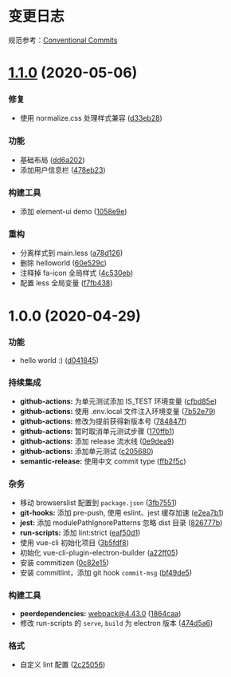 # 变更日志

规范参考：[Conventional Commits](https://conventionalcommits.org)

# [1.1.0](https://github.com/PachVerb/yunjv/compare/v1.0.0...v1.1.0) (2020-05-06)


### 修复

* 使用 normalize.css 处理样式兼容 ([d33eb28](https://github.com/PachVerb/yunjv/commit/d33eb28546e1eb15ab2696a064843858751e7fe2))


### 功能

* 基础布局 ([dd6a202](https://github.com/PachVerb/yunjv/commit/dd6a2021191c7e0c8e6be477d1126c4e54028282))
* 添加用户信息栏 ([478eb23](https://github.com/PachVerb/yunjv/commit/478eb238911c083144335371b8303ee4507058cf))


### 构建工具

* 添加 element-ui demo ([1058e9e](https://github.com/PachVerb/yunjv/commit/1058e9e139a3da87f7c6ce2f39aa3097793f78be))


### 重构

* 分离样式到 main.less ([a78d126](https://github.com/PachVerb/yunjv/commit/a78d1265dc1422342888c02607e71872efdb37fc))
* 删除 helloworld ([60e529c](https://github.com/PachVerb/yunjv/commit/60e529cf350cac3101c0e713ae71f836aa2b4329))
* 注释掉 fa-icon 全局样式 ([4c530eb](https://github.com/PachVerb/yunjv/commit/4c530eb4bf7bd3a0cdde69268835e40ec7314702))
* 配置 less 全局变量 ([f7fb438](https://github.com/PachVerb/yunjv/commit/f7fb438eb491a0239ecb17718b2412647334b887))

# 1.0.0 (2020-04-29)


### 功能

* hello world :) ([d041845](https://github.com/PachVerb/yunjv/commit/d04184524036b45f38b1f100d0b13d132f8541ad))


### 持续集成

* **github-actions:** 为单元测试添加 IS_TEST 环境变量 ([cfbd85e](https://github.com/PachVerb/yunjv/commit/cfbd85ea77d30052863e8376aa03f352c5196ad6))
* **github-actions:** 使用 .env.local 文件注入环境变量 ([7b52e79](https://github.com/PachVerb/yunjv/commit/7b52e796b4518cb795eb3b88b85d7705f129d3ca))
* **github-actions:** 修改为提前获得新版本号 ([784847f](https://github.com/PachVerb/yunjv/commit/784847fcd7faae776898cfcf5611d8ad84b16998))
* **github-actions:** 暂时取消单元测试步骤 ([170ffb1](https://github.com/PachVerb/yunjv/commit/170ffb1810b8d07ad72ec251ad7988c18b01f238))
* **github-actions:** 添加 release 流水线 ([0e9dea9](https://github.com/PachVerb/yunjv/commit/0e9dea9a5fee46e3f31dafd5978318eaf629b5a9))
* **github-actions:** 添加单元测试 ([c205680](https://github.com/PachVerb/yunjv/commit/c20568078d88b0270acf7cf2aa6c30ffa89b74dc))
* **semantic-release:** 使用中文 commit type ([ffb2f5c](https://github.com/PachVerb/yunjv/commit/ffb2f5cbb9b714cef8d8d6c7da9ade06dec34b8f))


### 杂务

* 移动 browserslist 配置到 `package.json` ([3fb7551](https://github.com/PachVerb/yunjv/commit/3fb7551e9e9d866275555d95dc428b2c74f4b060))
* **git-hooks:** 添加 pre-push, 使用 eslint、jest 缓存加速 ([e2ea7b1](https://github.com/PachVerb/yunjv/commit/e2ea7b1c4a25030d7ba3c59095e18dc6ed08b413))
* **jest:** 添加 modulePathIgnorePatterns 忽略 dist 目录 ([826777b](https://github.com/PachVerb/yunjv/commit/826777bf0cbcfdd231ad7b320fd9c0bb989cca06))
* **run-scripts:** 添加 lint:strict ([eaf50d1](https://github.com/PachVerb/yunjv/commit/eaf50d1a1d44358bd10be4351adb09bbf8331286))
* 使用 vue-cli 初始化项目 ([3b5fdf8](https://github.com/PachVerb/yunjv/commit/3b5fdf8e91bfbd9322460360d7ba509fc6f0eaaa))
* 初始化 vue-cli-plugin-electron-builder ([a22ff05](https://github.com/PachVerb/yunjv/commit/a22ff05984fac9230b2ae2315fcc20642aba1c1e))
* 安装 commitizen ([0c82e15](https://github.com/PachVerb/yunjv/commit/0c82e1522b2680fc0018b0123024523435e00fbf))
* 安装 commitlint，添加 git hook `commit-msg` ([bf49de5](https://github.com/PachVerb/yunjv/commit/bf49de5b2ce0e2207f780a7c117097c6e9bcf5c2))


### 构建工具

* **peerdependencies:** webpack@4.43.0 ([1864caa](https://github.com/PachVerb/yunjv/commit/1864caadca5902bcd47c8204509c1c604416030a))
* 修改 run-scripts 的 `serve`, `build` 为 electron 版本 ([474d5a6](https://github.com/PachVerb/yunjv/commit/474d5a685099864838d71ebb85df22e173b05869))


### 格式

* 自定义 lint 配置 ([2c25056](https://github.com/PachVerb/yunjv/commit/2c25056ea2c934c865da2569f4bdaa24bb29b04f))

